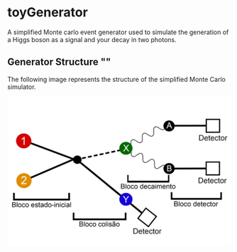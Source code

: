 # toyGenerator
A simplified Monte carlo event generator used to simulate the generation of a Higgs boson as a signal and your decay in two photons.

## Generator Structure ""

The following image represents the structure of the simplified Monte Carlo simulator.

![Image of Yaktocat](https://github.com/viniciusrocca/toyGenerator/blob/master/generatorStructure.jpg)
